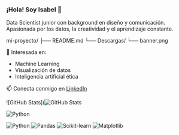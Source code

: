 ### ¡Hola! Soy Isabel 👋  
Data Scientist junior con background en diseño y comunicación.  
Apasionada por los datos, la creatividad y el aprendizaje constante.

mi-proyecto/
├── README.md
└── Descargas/
    └── banner.png

🧠 Interesada en:  
- Machine Learning  
- Visualización de datos  
- Inteligencia artificial ética  

📫 Conecta conmigo en [LinkedIn](https://linkedin.com/in/tu-usuario)

![GitHub Stats](![GitHub Stats](https://github-readme-stats.vercel.app/api?username=IsaKnoT&show_icons=true)

![Python](https://img.shields.io/badge/Python-3776AB?style=for-the-badge&logo=python&logoColor=white)

![Python](https://img.shields.io/badge/Python-3776AB?style=for-the-badge&logo=python&logoColor=white)
![Pandas](https://img.shields.io/badge/Pandas-150458?style=for-the-badge&logo=pandas&logoColor=white)
![Scikit-learn](https://img.shields.io/badge/Scikit--learn-F7931E?style=for-the-badge&logo=scikit-learn&logoColor=white)
![Matplotlib](https://img.shields.io/badge/Matplotlib-11557C?style=for-the-badge&logo=matplotlib&logoColor=white)

